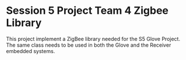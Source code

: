# Session 5 Project Team 4 Zigbee Library

This project implement a ZigBee library needed for the S5 Glove Project. The same class
needs to be used in both the Glove and the Receiver embedded systems.
